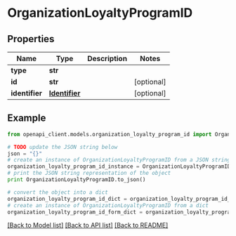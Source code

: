 # OrganizationLoyaltyProgramID


## Properties
Name | Type | Description | Notes
------------ | ------------- | ------------- | -------------
**type** | **str** |  | 
**id** | **str** |  | [optional] 
**identifier** | [**Identifier**](Identifier.md) |  | [optional] 

## Example

```python
from openapi_client.models.organization_loyalty_program_id import OrganizationLoyaltyProgramID

# TODO update the JSON string below
json = "{}"
# create an instance of OrganizationLoyaltyProgramID from a JSON string
organization_loyalty_program_id_instance = OrganizationLoyaltyProgramID.from_json(json)
# print the JSON string representation of the object
print OrganizationLoyaltyProgramID.to_json()

# convert the object into a dict
organization_loyalty_program_id_dict = organization_loyalty_program_id_instance.to_dict()
# create an instance of OrganizationLoyaltyProgramID from a dict
organization_loyalty_program_id_form_dict = organization_loyalty_program_id.from_dict(organization_loyalty_program_id_dict)
```
[[Back to Model list]](../README.md#documentation-for-models) [[Back to API list]](../README.md#documentation-for-api-endpoints) [[Back to README]](../README.md)


